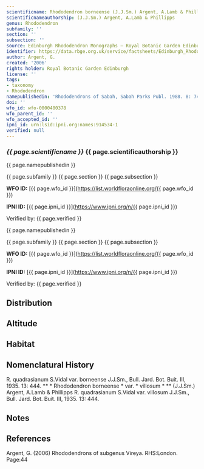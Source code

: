 ```yaml
---
scientificname: Rhododendron borneense (J.J.Sm.) Argent, A.Lamb & Phillipps
scientificnameauthorship: (J.J.Sm.) Argent, A.Lamb & Phillipps
genus: Rhododendron
subfamily: ''
section: ''
subsection: ''
source: Edinburgh Rhododendron Monographs – Royal Botanic Garden Edinburgh
identifier: https://data.rbge.org.uk/service/factsheets/Edinburgh_Rhododendron_Monographs.xhtml
author: Argent, G.
created: '2006'
rights holder: Royal Botanic Garden Edinburgh
license: ''
tags:
- taxonomy
- Rhododendron
namepublishedin: 'Rhododendrons of Sabah, Sabah Parks Publ. 1988. 8: 74.'
doi: ''
wfo_id: wfo-0000400378
wfo_parent_id: ''
wfo_accepted_id: ''
ipni_id: urn:lsid:ipni.org:names:914534-1
verified: null
---
```

### _{{ page.scientificname }}_ {{ page.scientificauthorship }}
 {{ page.namepublishedin }}

{{ page.subfamily }} {{ page.section }} {{ page.subsection }}

**WFO ID:** [{{ page.wfo_id }}](https://list.worldfloraonline.org/{{ page.wfo_id }})

**IPNI ID:** [{{ page.ipni_id }}](https://www.ipni.org/n/{{ page.ipni_id }})

Verified by: {{ page.verified }}

 {{ page.namepublishedin }}

{{ page.subfamily }} {{ page.section }} {{ page.subsection }}

**WFO ID:** [{{ page.wfo_id }}](https://list.worldfloraonline.org/{{ page.wfo_id }})

**IPNI ID:** [{{ page.ipni_id }}](https://www.ipni.org/n/{{ page.ipni_id }})

Verified by: {{ page.verified }}





## Distribution


## Altitude


## Habitat


## Nomenclatural History
R. quadrasianum S.Vidal var. borneense J.J.Sm., Bull. Jard. Bot. Buit. III, 1935. 13: 444. ** * Rhododendron borneense * var. * villosum * ** (J.J.Sm.) Argent, A.Lamb & Phillipps R. quadrasianum S.Vidal var. villosum J.J.Sm., Bull. Jard. Bot. Buit. III, 1935. 13: 444.
                       
## Notes


## References

Argent, G. (2006) Rhododendrons of subgenus Vireya. RHS:London. Page:44
